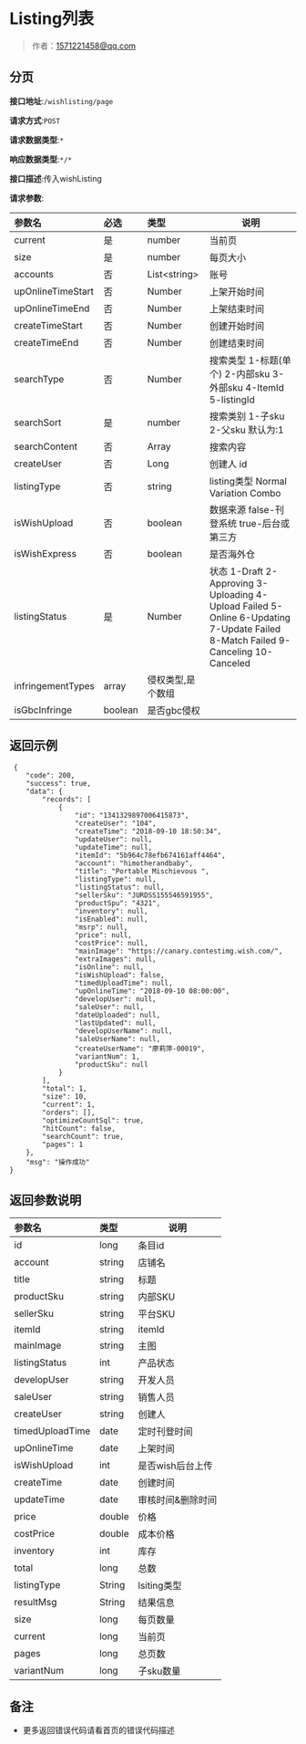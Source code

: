 # Listing列表

> 作者：1571221458@qq.com

## 分页


**接口地址**:`/wishlisting/page`


**请求方式**:`POST`


**请求数据类型**:`*`


**响应数据类型**:`*/*`


**接口描述**:传入wishListing


**请求参数**:

|参数名|必选|类型|说明|
|:----    |:---|:----- |-----   |
|current  |是  |number | 当前页	   |
|size  |是  |number | 每页大小	   |
|accounts  |否  |List&lt;string> | 账号	   |
|upOnlineTimeStart |否  |Number | 上架开始时间    |
|upOnlineTimeEnd     |否  |Number | 上架结束时间    |
|createTimeStart |否  |Number | 创建开始时间    |
|createTimeEnd     |否  |Number | 创建结束时间    |
|searchType     |否  |Number | 搜索类型  1-标题(单个) 2-内部sku 3-外部sku 4-ItemId 5-listingId    |
|searchSort     |是  |number | 搜索类别 1-子sku 2-父sku  默认为:1    |
|searchContent     |否  |Array | 搜索内容    |
|createUser     |否  |Long | 创建人 id   |
|listingType     |否  |string | listing类型 Normal Variation Combo    |
|isWishUpload     |否  |boolean | 数据来源  false-刊登系统 true-后台或第三方    |
|isWishExpress     |否  |boolean | 是否海外仓    |
|listingStatus     |是  |Number | 状态 1-Draft 2-Approving 3-Uploading 4-Upload Failed 5-Online 6-Updating 7-Update Failed 8-Match Failed 9-Canceling 10-Canceled   |
|infringementTypes |array   |侵权类型,是个数组  |
|isGbcInfringe |boolean   |是否gbc侵权 |

## 返回示例 

``` 
 {
    "code": 200,
    "success": true,
    "data": {
        "records": [
            {
                "id": "1341329897006415873",
                "createUser": "104",
                "createTime": "2018-09-10 18:50:34",
                "updateUser": null,
                "updateTime": null,
                "itemId": "5b964c78efb674161aff4464",
                "account": "himotherandbaby",
                "title": "Portable Mischievous ",
                "listingType": null,
                "listingStatus": null,
                "sellerSku": "JURDSS155546591955",
                "productSpu": "4321",
                "inventory": null,
                "isEnabled": null,
                "msrp": null,
                "price": null,
                "costPrice": null,
                "mainImage": "https://canary.contestimg.wish.com/",
                "extraImages": null,
                "isOnline": null,
                "isWishUpload": false,
                "timedUploadTime": null,
                "upOnlineTime": "2018-09-10 08:00:00",
                "developUser": null,
                "saleUser": null,
                "dateUploaded": null,
                "lastUpdated": null,
                "developUserName": null,
                "saleUserName": null,
                "createUserName": "廖莉萍-00019",
                "variantNum": 1,
                "productSku": null
            }
        ],
        "total": 1,
        "size": 10,
        "current": 1,
        "orders": [],
        "optimizeCountSql": true,
        "hitCount": false,
        "searchCount": true,
        "pages": 1
    },
    "msg": "操作成功"
}
```

## 返回参数说明 

|参数名|类型|说明|
|:-----  |:-----|-----                           |
|id |long   |条目id  |
|account |string   |店铺名  |
|title |string   |标题  |
|productSku |string   |内部SKU  |
|sellerSku |string   |平台SKU  |
| itemId|string   |itemId  |
|mainImage |string   |主图  |
|listingStatus |int   |产品状态  |
|developUser |string   |开发人员  |
|saleUser |string   |销售人员  |
|createUser |string   |创建人  |
|timedUploadTime |date   |定时刊登时间  |
|upOnlineTime |date   |上架时间  |
|isWishUpload |int   |是否wish后台上传  |
|createTime |date   |创建时间  |
|updateTime |date   |审核时间&删除时间  |
|price |double   |价格  |
|costPrice |double   |成本价格  |
|inventory | int | 库存|
|total |long   |总数  |
|listingType |String   |lsiting类型  |
|resultMsg |String   |结果信息  |
|size |long   |每页数量  |
|current |long   |当前页  |
|pages |long   |总页数  |
|variantNum |long   |子sku数量  |


## 备注 

- 更多返回错误代码请看首页的错误代码描述